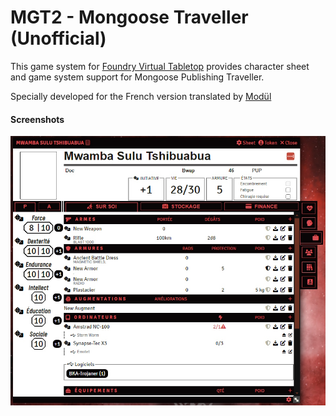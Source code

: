 # MGT2 - Mongoose Traveller (Unofficial)

This game system for [Foundry Virtual Tabletop](http://foundryvtt.com) provides character sheet and game system 
support for Mongoose Publishing Traveller.

Specially developed for the French version translated by [Modül](https://www.gameontabletop.com/cf3161/traveller-vf.html)

#### Screenshots
![Alt text](https://raw.githubusercontent.com/JDR-Ninja/foundryvtt-mgt2/master/web/foundryvtt/inventory.jpg "Screenshot") 